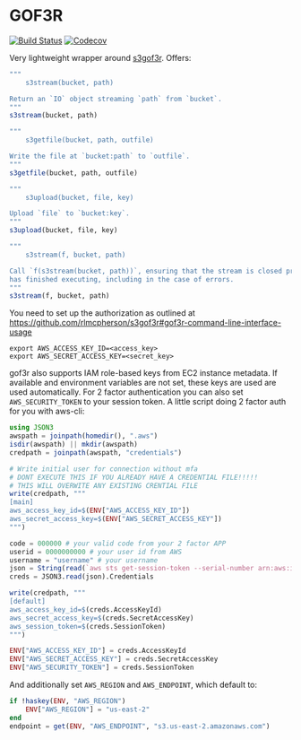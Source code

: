 # GOF3R

[![Build Status](https://travis-ci.com/beacon-biosignals/GOF3R.jl.svg?branch=master)](https://travis-ci.com/SimonDanisch/GOF3R.jl)
[![Codecov](https://codecov.io/gh/beacon-biosignals/GOF3R.jl/branch/master/graph/badge.svg)](https://codecov.io/gh/beacon-biosignals/GOF3R.jl)

Very lightweight wrapper around [s3gof3r](https://github.com/rlmcpherson/s3gof3r).
Offers:

```julia
"""
    s3stream(bucket, path)

Return an `IO` object streaming `path` from `bucket`.
"""
s3stream(bucket, path)

"""
    s3getfile(bucket, path, outfile)

Write the file at `bucket:path` to `outfile`.
"""
s3getfile(bucket, path, outfile)

"""
    s3upload(bucket, file, key)

Upload `file` to `bucket:key`.
"""
s3upload(bucket, file, key)

"""
    s3stream(f, bucket, path)

Call `f(s3stream(bucket, path))`, ensuring that the stream is closed properly once `f`
has finished executing, including in the case of errors.
"""
s3stream(f, bucket, path)
```

You need to set up the authorization as outlined at https://github.com/rlmcpherson/s3gof3r#gof3r-command-line-interface-usage
```
export AWS_ACCESS_KEY_ID=<access_key>
export AWS_SECRET_ACCESS_KEY=<secret_key>
```
gof3r also supports IAM role-based keys from EC2 instance metadata. If available and environment variables are not set, these keys are used are used automatically.
For 2 factor authentication you can also set `AWS_SECURITY_TOKEN` to your session token.
A little script doing 2 factor auth for you with aws-cli:

```julia
using JSON3
awspath = joinpath(homedir(), ".aws")
isdir(awspath) || mkdir(awspath)
credpath = joinpath(awspath, "credentials")

# Write initial user for connection without mfa
# DONT EXECUTE THIS IF YOU ALREADY HAVE A CREDENTIAL FILE!!!!!
# THIS WILL OVERWITE ANY EXISTING CRENTIAL FILE
write(credpath, """
[main]
aws_access_key_id=$(ENV["AWS_ACCESS_KEY_ID"])
aws_secret_access_key=$(ENV["AWS_SECRET_ACCESS_KEY"])
""")

code = 000000 # your valid code from your 2 factor APP
userid = 0000000000 # your user id from AWS
username = "username" # your username
json = String(read(`aws sts get-session-token --serial-number arn:aws:iam::$(userid):mfa/$(username) --token-code $code --profile=main`))
creds = JSON3.read(json).Credentials

write(credpath, """
[default]
aws_access_key_id=$(creds.AccessKeyId)
aws_secret_access_key=$(creds.SecretAccessKey)
aws_session_token=$(creds.SessionToken)
""")

ENV["AWS_ACCESS_KEY_ID"] = creds.AccessKeyId
ENV["AWS_SECRET_ACCESS_KEY"] = creds.SecretAccessKey
ENV["AWS_SECURITY_TOKEN"] = creds.SessionToken
```

And additionally set `AWS_REGION` and `AWS_ENDPOINT`, which default to:
```julia
if !haskey(ENV, "AWS_REGION")
    ENV["AWS_REGION"] = "us-east-2"
end
endpoint = get(ENV, "AWS_ENDPOINT", "s3.us-east-2.amazonaws.com")
```
